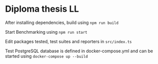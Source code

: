 # Diploma thesis LL

After installing dependencies, build using
`npm run build`

Start Benchmarking using
`npm run start`

Edit packages tested, test suites and reporters in `src/index.ts`

Test PostgreSQL database is defined in docker-compose.yml and can be started using `docker-compose up --build`
